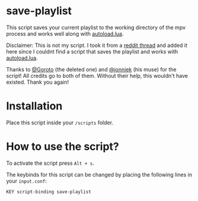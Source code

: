 # save-playlist
This script saves your current playlist to the working directory of the mpv process and works well along with [autoload.lua](https://github.com/mpv-player/mpv/blob/master/TOOLS/lua/autoload.lua).

Disclaimer: This is not my script. I took it from a [reddit thread](https://www.reddit.com/r/mpv/comments/ax925a/comment/emhpie3/?utm_source=share&utm_medium=web2x&context=3) and added it here since I couldnt find a script that saves the playlist and works with [autoload.lua](https://github.com/mpv-player/mpv/blob/master/TOOLS/lua/autoload.lua).

Thanks to [@Goroto](https://github.com/garoto) (the deleted one) and [@jonniek](https://github.com/jonniek) (his muse) for the script! All credits go to both of them. Without their help, this wouldn't have existed. Thank you again!

# Installation
Place this script inside your `/scripts` folder.

# How to use the script?
To activate the script press `Alt + s`. 

The keybinds for this script can be changed by placing the following lines in your ``input.conf``:  
```
KEY script-binding save-playlist
```
